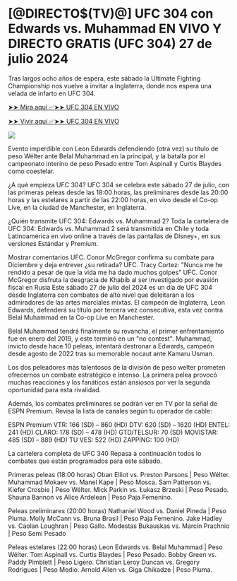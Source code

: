 <h1>[@DIRECTO$(TV)@] UFC 304 con Edwards vs. Muhammad EN VIVO Y DIRECTO GRATIS (UFC 304) 27 de julio 2024</h1>

Tras largos ocho años de espera, este sábado la Ultimate Fighting Championship nos vuelve a invitar a Inglaterra, donde nos espera una velada de infarto en UFC 304.

[➤➤ Mira aquí ✅➤➤ UFC 304 EN VIVO](https://cutt.ly/1elcLrid)

[➤➤ Vivir aquí ✅➤➤ UFC 304 EN VIVO](https://cutt.ly/1elcLrid)

<a href="https://cutt.ly/1elcLrid" rel="nofollow" data-target="animated-image.originalLink"><img src="https://camo.githubusercontent.com/7f6f88830ea72d49540cad466f7218e4623560163f263a8577ac8297d75fe095/68747470733a2f2f7777772e746563686d65686f772e636f6d2f77702d636f6e74656e742f75706c6f6164732f323032342f30332f72676273727465672e676966" data-canonical-src="https://www.techmehow.com/wp-content/uploads/2024/03/rgbsrteg.gif" style="max-width: 100%; display: inline-block;" data-target="animated-image.originalImage"></a>

Evento imperdible con Leon Edwards defendiendo (otra vez) su título de peso Wélter ante Belal Muhammad en la principal, y la batalla por el campeonato interino de peso Pesado entre Tom Aspinall y Curtis Blaydes como coestelar.

¿A qué empieza UFC 304?
UFC 304 se celebra este sábado 27 de julio, con las primeras peleas desde las 18:00 horas, las preliminares desde las 20:00 horas y las estelares a partir de las 22:00 horas, en vivo desde el Co-op Live, en la ciudad de Manchester, en Inglaterra.

¿Quién transmite UFC 304: Edwards vs. Muhammad 2?
Toda la cartelera de UFC 304: Edwards vs. Muhammad 2 será transmitida en Chile y toda Latinoamérica en vivo online a través de las pantallas de Disney+, en sus versiones Estándar y Premium.

Mostrar comentarios
UFC. Conor McGregor confirma su combate para Diciembre y deja entrever ¿su retirada?
UFC. Tracy Cortez: "Nunca me he rendido a pesar de que la vida me ha dado muchos golpes"
UFC. Conor McGregor disfruta la desgracia de Khabib al ser investigado por evasión fiscal en Rusia
Este sábado 27 de julio del 2024 es un día de UFC 304 desde Inglaterra con combates de alto nivel que deleitarán a los admiradores de las artes marciales mixtas. El campeón de Inglaterra, Leon Edwards, defenderá su título por tercera vez consecutiva, esta vez contra Belal Muhammad en la Co-op Live en Manchester.

Belal Muhammad tendrá finalmente su revancha, el primer enfrentamiento fue en enero del 2019, y este terminó en un "no contest". Muhammad, invicto desde hace 10 peleas, intentará destronar a Edwards, campeón desde agosto de 2022 tras su memorable nocaut ante Kamaru Usman.

Los dos peleadores más talentosos de la división de peso welter prometen ofrecernos un combate estratégico e intenso. La primera pelea provocó muchas reacciones y los fanáticos están ansiosos por ver la segunda oportunidad para esta rivalidad.

Además, los combates preliminares se podrán ver en TV por la señal de ESPN Premium. Revisa la lista de canales según tu operador de cable:

ESPN Premium
VTR: 166 (SD) – 860 (HD)
DTV: 620 (SD) – 1620 (HD)
ENTEL: 241 (HD)
CLARO: 178 (SD) – 478 (HD)
GTD/TELSUR: 70 (SD)
MOVISTAR: 485 (SD) – 889 (HD)
TU VES: 522 (HD)
ZAPPING: 100 (HD)

La cartelera completa de UFC 340
Repasa a continuación todos lo combates que están programados para este sábado.

Primeras peleas (18:00 horas)
Oban Elliot vs. Preston Parsons | Peso Wélter.
Muhammad Mokaev vs. Manel Kape | Peso Mosca.
Sam Patterson vs. Kiefer Crosbie | Peso Wélter.
Mick Parkin vs. Łukasz Brzeski | Peso Pesado.
Shauna Bannon vs Alice Ardelean | Peso Paja Femenino.

Peleas preliminares (20:00 horas)
Nathaniel Wood vs. Daniel Pineda | Peso Pluma.
Molly McCann vs. Bruna Brasil | Peso Paja Femenino.
Jake Hadley vs. Caolan Loughran | Peso Gallo.
Modestas Bukauskas vs. Marcin Prachnio | Peso Semi Pesado

Peleas estelares (22:00 horas)
Leon Edwards vs. Belal Muhammad | Peso Wélter.
Tom Aspinall vs. Curtis Blaydes | Peso Pesado.
Bobby Green vs. Paddy Pimblett | Peso Ligero.
Christian Leroy Duncan vs. Gregory Rodrigues | Peso Medio.
Arnold Allen vs. Giga Chikadze | Peso Pluma.
